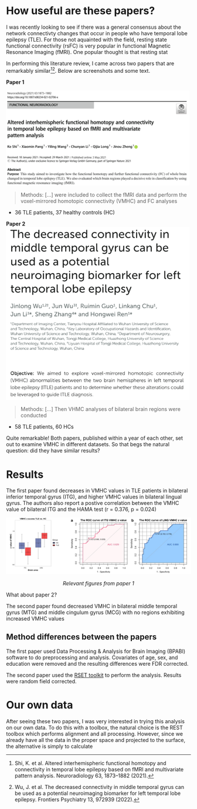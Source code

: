 # How useful are these papers?

I was recently looking to see if there was a general consensus about the network connectivty changes that occur in people who have temporal lobe epilepsy (TLE). For those not aquainted with the field, resting state functional connectivity (rsFC) is very popular in functional Magnetic Resonance Imaging (fMRI). One popular thought is that resting stat

In performing this literature review, I came across two papers that are remarkably similar[^1][^2]. Below are screenshots and some text.

**Paper 1**

<img src="/assets/functionalHomotopy.png" width="500">

> Methods: [...] were included to collect the fMRI data and perform the voxel-mirrored homotopic connectivity (VMHC) and FC analyses

* 36 TLE patients, 37 healthy controls (HC)

**Paper 2**
<img src="/assets/voxelMirroredHomotopy.png" width="500">
 
> Methods: [...] Then VHMC analyses of bilateral brain regions were conducted

* 58 TLE patients, 60 HCs

Quite remarkable! Both papers, published within a year of each other, set out to examine VMHC in different datasets. So that begs the natural question: did they have similar results?

# Results

The first paper found decreases in VMHC values in TLE patients in bilateral inferior temporal gyrus (ITG), and higher VMHC values in bilateral lingual gyrus. The authors also report a postive correlation between the VMHC value of bilateral ITG and the HAMA test (r = 0.376, p = 0.024)

<img src="/assets/paper1Figs.png" width="800">
<p align="center"><em> Relevant figures from paper 1 </em></p>

What about paper 2?

The second paper found decreased VMHC in bilateral middle temporal gyrus (MTG) and middle cingulum gyrus (MCG) with no regions exhibiting increased VMHC values

## Method differences between the papers

The first paper used Data Processing & Analysis for Brain Imaging (BPABI) software to do preprocessing and analysis. Covariates of age, sex, and education were removed and the resulting differences were FDR corrected.

The second paper used the [RSET toolkit](http://www.restfmri.net/forum/) to perform the analysis. Results were random field corrected. 

# Our own data

After seeing these two papers, I was very interested in trying this analysis on our own data. To do this with a toolbox, the natural choice is the REST toolbox which performs alignment and all processing. However, since we already have all the data in the proper space and projected to the surface, the alternative is simply to calculate 

[^1]: Shi, K. et al. Altered interhemispheric functional homotopy and connectivity in temporal lobe epilepsy based on fMRI and multivariate pattern analysis. Neuroradiology 63, 1873–1882 (2021).
  
[^2]: Wu, J. et al. The decreased connectivity in middle temporal gyrus can be used as a potential neuroimaging biomarker for left temporal lobe epilepsy. Frontiers Psychiatry 13, 972939 (2022).

